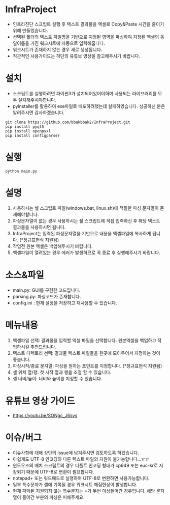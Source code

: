 # InfraProject
- 인프라진단 스크립트 실행 후 텍스트 결과물을 엑셀로 Copy&Paste 시간을 줄이기 위해 만들었습니다.
- 선택된 폴더의 텍스트 파일명을 기반으로 지정된 영역을 파싱하여 지정된 엑셀의 동일이름을 가진 워크시트에 자동으로 입력해줍니다.
- 워크시트가 존재하지 않는 경우 새로 생성됩니다.
- 직관적인 사용가이드는 하단의 유튜브 영상을 참고해주시기 바랍니다.

# 설치
- 스크립트를 실행하려면 파이썬3가 설치되어있어야하며 사용되는 라이브러리를 모두 설치해주셔야합니다.
- pyinstaller를 활용하여 exe파일로 배포하려했는데 실패하였습니다. 성공하신 분은 알려주시면 감사하겠습니다.
```
git clone https://github.com/bbakbbak2/InfraProject.git
pip install pyqt5
pip install openpyxl
pip install configparser
```
# 실행
```
python main.py
```

# 설명
1. 사용하시는 쉘 스크립트 파일(windows.bat, linux.sh)에 적절한 파싱 문자열이 존재해야합니다.
2. 파싱문자열이 없는 경우 사용하시는 쉘 스크립트에 직접 입력하신 후 해당 텍스트 결과물을 사용하시면 됩니다.
3. InfraProject는 입력된 파싱문자열을 기반으로 내용을 엑셀파일에 복사하게 됩니다. (*정규표현식 지원됨)
4. 작업전 원본 엑셀은 백업해두시기 바랍니다. 
5. 엑셀파일이 열려있는 경우 에러가 발생하므로 꼭 종료 후 실행해주시기 바랍니다.

# 소스&파일
- main.py: GUI를 구현한 코드입니다.
- parsing.py: 파싱코드가 존재합니다.
- config.ini : 현재 설정을 저장하고 재사용할 수 있습니다.


# 메뉴내용
1. 엑셀파일 선택: 결과물을 입력할 엑셀 파일을 선택합니다. 원본엑셀을 백업하고 작업하시길 추천드립니다.
2. 텍스트 디렉토리 선택: 결과물 텍스트 파일들을 한곳에 모아두어서 지정하는 것이 좋습니다.
3. 파싱시작/종료 문자열: 파싱을 원하는 포인트를 지정합니다. (*정규표현식 지원됨)
4. 셀 위치 열/행: 첫 시작 열과 행을 조절 할 수 있습니다.
5. 셀 너비/높이: 너비와 높이를 지정할 수 있습니다.

# 유튜브 영상 가이드
- https://youtu.be/SONgc_J6svs

# 이슈/버그
- 이슈사항에 대해 상단의 Issue에 남겨주시면 검토하도록 하겠습니다.
- 아쉽게도 UTF-8 인코딩외 다른 텍스트 파일의 지원이 불가능합니다...ㅠㅠ
- 윈도우즈의 배치 스크립트의 경우 디폴트 인코딩 형태가 cp949 또는 euc-kr로 저장되기 때문에 UTF-8로 변환이 필요합니다.
- notepad+ 또는 워드패드로 실행하여 UTF-8로 변환하면 사용가능합니다.
- 일부 특수문자가 셀에 기록될 경우 워크시트 깨짐현상이 발생합니다.
- 현재 파악된 지원되지 않는 특수문자는 =가 두번 이상들어간 경우입니다. 해당 문자열이 들어간 부분의 파싱은 피해주세요.


